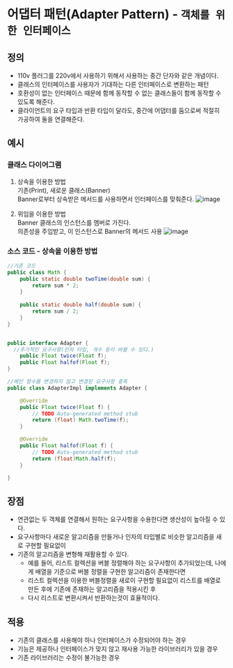# 어댑터 패턴(Adapter Pattern) - ```객체를 위한 인터페이스```

## 정의 
* 110v 플러그를 220v에서 사용하기 위해서 사용하는 중간 단자와 같은 개념이다. 
* 클래스의 인터페이스를 사용자가 기대하는 다른 인터페이스로 변환하는 패턴
* 호환성이 없는 인터페이스 때문에 함께 동작할 수 없는 클래스들이 함께 동작할 수 있도록 해준다. 
* 클라이언트의 요구 타입과 반환 타입이 달라도, 중간에 어댑터를 둠으로써 적절히 가공하여 둘을 연결해준다.

## 예시
### 클래스 다이어그램 
1. 상속을 이용한 방법 <br>
    기존(Print), 새로운 클래스(Banner) <br>
    Banner로부터 상속받은 메서드를 사용하면서 인터페이스를 맞춰준다. 
![image](https://user-images.githubusercontent.com/87313203/202626853-b9eee745-5e40-4703-8f32-ca103de9ba43.png)

2. 위임을 이용한 방법 <br>
    Banner 클래스의 인스턴스를 멤버로 가진다. <br>
    의존성을 주입받고, 이 인스턴스로 Banner의 메서드 사용
![image](https://user-images.githubusercontent.com/87313203/202626918-da4f52bf-8724-4d88-af9a-11f6a02f2e58.png)


### 소스 코드 - 상속을 이용한 방법
```java
//기존 코드 
public class Math {
	public static double twoTime(double sum) {
		return sum * 2;
	}
	
	public static double half(double sum) {
		return sum / 2;
	}
}


public interface Adapter {
  //추가적인 요구사항(인자 타입, 개수 등이 바뀔 수 있다.)
	public Float twice(Float f);
	public Float halfof(Float f);
}

//메인 함수를 변경하지 않고 변경된 요구사항 충족
public class AdapterImpl implements Adapter {

	@Override
	public Float twice(Float f) {
		// TODO Auto-generated method stub
		return (float) Math.twoTime(f);
	}

	@Override
	public Float halfof(Float f) {
		// TODO Auto-generated method stub
		return (float)Math.half(f);
	}

}
```

## 장점 
* 연관없는 두 객체를 연결해서 원하는 요구사항을 수용한다면 생산성이 높아질 수 있다.
* 요구사항마다 새로운 알고리즘을 만들거나 인자의 타입별로 비슷한 알고리즘을 새로 구현할 필요없이 
* 기존의 알고리즘을 변형해 재활용할 수 있다.
    * 예를 들어, 리스트 컬렉션을 버블 정렬해야 하는 요구사항이 추가되었는데, 나에게 배열을 기준으로 버블 정렬을 구현한 알고리즘이 존재한다면 
    * 리스트 컬렉션을 이용한 버블정렬을 새로이 구현할 필요없이 리스트를 배열로 만든 후에 기존에 존재하는 알고리즘을 적용시킨 후 
    * 다시 리스트로 변환시켜서 반환하는것이 효율적이다. 

## 적용 
* 기존의 클래스를 사용해야 하나 인터페이스가 수정되어야 하는 경우 
* 기능은 제공하나 인터페이스가 맞지 않고 재사용 가능한 라이브러리가 있을 경우 
* 기존 라이브러리는 수정이 불가능한 경우 
